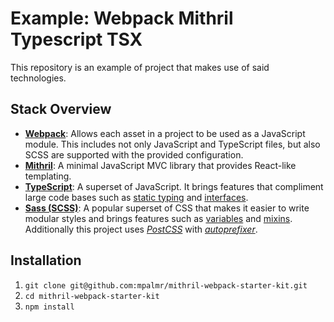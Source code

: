 
# Example: Webpack Mithril Typescript TSX

This repository is an example of project that makes use of said technologies.



## Stack Overview

* [**Webpack**](https://webpack.github.io/): Allows each asset in a project to be used as a JavaScript module. This includes not only JavaScript and TypeScript files, but also SCSS are supported with the provided configuration.
* [**Mithril**](mithril.js.org): A minimal JavaScript MVC library that provides React-like templating.
* [**TypeScript**](https://www.typescriptlang.org/): A superset of JavaScript. It brings features that compliment large code bases such as [static typing](https://www.typescriptlang.org/docs/handbook/basic-types.html) and [interfaces](https://www.typescriptlang.org/docs/handbook/interfaces.html).
* [**Sass (SCSS)**](http://sass-lang.com/): A popular superset of CSS that makes it easier to write modular styles and brings features such as [variables](http://sass-lang.com/documentation/file.SASS_REFERENCE.html#variables_) and [mixins](http://sass-lang.com/documentation/file.SASS_REFERENCE.html#mixins). Additionally this project uses [*PostCSS*](http://postcss.org/) with [*autoprefixer*](https://github.com/postcss/autoprefixer).




## Installation

1. `git clone git@github.com:mpalmr/mithril-webpack-starter-kit.git`
2. `cd mithril-webpack-starter-kit`
3. `npm install`
